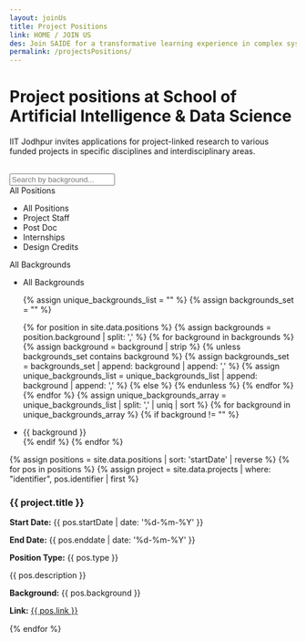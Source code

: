 ```yaml
---
layout: joinUs
title: Project Positions
link: HOME / JOIN US
des: Join SAIDE for a transformative learning experience in complex systems science.
permalink: /projectsPositions/
---
```

<style>
  .background-about{
    background-image: url("{{ site.baseurl }}/images/ProjectPositions.png");
  }

</style>

<div id="parent-box">

<div class="general-section">

<h1 style="text-transform: none;">Project positions at School of Artificial Intelligence & Data Science</h1>
<div class="row">
<div class="col-md-9">
<p>IIT Jodhpur invites applications for project-linked research to various funded projects in specific disciplines and interdisciplinary areas. </p>
</div>
</div>
</div>
<br>
<section class="res-section">
<div class="theme-container">
<div class="search-bar">
<input type="text" id="search-keywords" placeholder="Search by background...">
</div>
<div class="custom-dropdown-wrapper">
<div class="custom-dropdown selected" id="selected-type" data-value="">
All Positions
</div>
<ul class="custom-dropdown-list" id="type-list">
<li data-value="">All Positions</li>
<li data-value="Project Staff">Project Staff</li>
<li data-value="Post Doc">Post Doc</li>
<li data-value="Internships">Internships</li>
<li data-value="Design Credits">Design Credits</li>
</ul>
</div>
<div class="custom-dropdown-wrapper">
<div class="custom-dropdown selected" id="selected-background" data-value="">
All Backgrounds
</div>
<ul class="custom-dropdown-list" id="background-list">
<li data-value="">All Backgrounds</li>

  {% assign unique_backgrounds_list = "" %}
  {% assign backgrounds_set = "" %}

  {% for position in site.data.positions %}
    {% assign backgrounds = position.background | split: ',' %}
    {% for background in backgrounds %}
      {% assign background = background | strip %}
      {% unless backgrounds_set contains background %}
        {% assign backgrounds_set = backgrounds_set | append: background | append: ',' %}
        {% assign unique_backgrounds_list = unique_backgrounds_list | append: background | append: ',' %}
      {% else %}
      {% endunless %}
    {% endfor %}
  {% endfor %}
  {% assign unique_backgrounds_array = unique_backgrounds_list | split: ',' | uniq | sort %}
  {% for background in unique_backgrounds_array %}
    {% if background != "" %}
      <li data-value="{{ background }}">{{ background }}</li>
    {% endif %}
  {% endfor %}
</ul>
</div>
<div id="positions-container">
{% assign positions = site.data.positions | sort: 'startDate' | reverse %}
{% for pos in positions %}
{% assign project = site.data.projects | where: "identifier", pos.identifier | first %}
<div class="project-item" data-index="{{ forloop.index }}" data-type="{{ pos.type }}" data-background="{{ pos.background }}" style="margin-bottom: 15px;">
<div class="row">
<div class="col-md-6">
<h3 id="accordionTitle">{{ project.title }}</h3>
</div>
<div class="col-md-3">
<p><strong>Start Date:</strong> {{ pos.startDate | date: '%d-%m-%Y' }}</p>
<p><strong>End Date:</strong> {{ pos.enddate | date: '%d-%m-%Y' }}</p>
</div>
<div class="col-md-3">
<p><strong>Position Type:</strong> {{ pos.type }}</p>
</div>
</div>
<div class="project-details" id="project-details-{{ forloop.index }}">
<div class="row">
<div class="col-md-6">
<p>{{ pos.description }}</p>
</div>
<div class="col-md-6"></div>
<p><strong>Background:</strong> {{ pos.background }}</p>
<p><strong>Link:</strong> <a href="{{ pos.link }}" target="_blank" id= "titleh2" style="border: 0;">{{ pos.link }}</a></p>
</div>
</div>
</div>
{% endfor %}
</div>
</div>
</section>
<br>
</div>
<script src="{{ site.baseurl }}/js/pages/positions.js"></script>